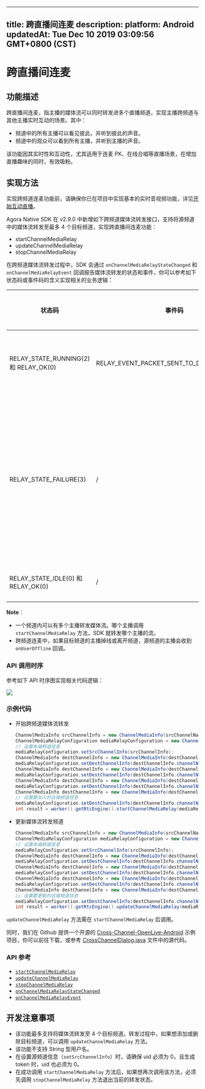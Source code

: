 
---
title: 跨直播间连麦
description: 
platform: Android
updatedAt: Tue Dec 10 2019 03:09:56 GMT+0800 (CST)
---
# 跨直播间连麦
## 功能描述
跨直播间连麦，指主播的媒体流可以同时转发进多个直播频道，实现主播跨频道与其他主播实时互动的场景。其中：

- 频道中的所有主播可以看见彼此，并听到彼此的声音。
- 频道中的观众可以看到所有主播，并听到主播的声音。

该功能因其实时性和互动性，尤其适用于连麦 PK、在线合唱等直播场景，在增加直播趣味的同时，有效吸粉。

## 实现方法

实现跨频道连麦功能前，请确保你已在项目中实现基本的实时音视频功能，详见[开始互动直播](../../cn/Interactive%20Broadcast/start_live_android.md)。

Agora Native SDK 在 v2.9.0 中新增如下跨频道媒体流转发接口，支持将源频道中的媒体流转发至最多 4 个目标频道，实现跨直播间连麦功能：

- startChannelMediaRelay
- updateChannelMediaRelay
- stopChannelMediaRelay

在跨频道媒体流转发过程中，SDK 会通过 `onChannelMediaRelayStateChanged` 和 `onChannelMediaRelayEvent` 回调报告媒体流转发的状态和事件，你可以参考如下状态码或事件码的含义实现相关的业务逻辑：


| 状态码 | 事件码 | 媒体流转发状态 |
| ---------------- | ---------------- | ---------------- |
| RELAY_STATE_RUNNING(2) 和 RELAY_OK(0)     | RELAY_EVENT_PACKET_SENT_TO_DEST_CHANNEL(4)      | 源频道开始向目标频道传输数据      |
| RELAY_STATE_FAILURE(3)     | /      | 跨频道媒体流转发出现异常。可以参考 error 参数中报告的出错原因进行问题排查      |
| RELAY_STATE_IDLE(0) 和 RELAY_OK(0)     | /      | 已停止媒体流转发      |

**Note**：
- 一个频道内可以有多个主播转发媒体流。哪个主播调用 `startChannelMediaRelay` 方法，SDK 就转发哪个主播的流。
- 跨频道连麦中，如果目标频道的主播掉线或离开频道，源频道的主播会收到 `onUserOffline` 回调。

### API 调用时序

参考如下 API 时序图实现相关代码逻辑：

![](https://web-cdn.agora.io/docs-files/1568961337521)

### 示例代码

- 开始跨频道媒体流转发

	```java
	ChannelMediaInfo srcChannelInfo = new ChannelMediaInfo(srcChannelName,srcToken,workerSrcUid);
	ChannelMediaRelayConfiguration mediaRelayConfiguration = new ChannelMediaRelayConfiguration();
	// 设置本端频道信息
	mediaRelayConfiguration.setSrcChannelInfo(srcChannelInfo);
	ChannelMediaInfo destChannelInfo = new ChannelMediaInfo(destChannelName1, destToken1, workerDestUid1);
	mediaRelayConfiguration.setDestChannelInfo(destChannelInfo.channelName,destChannelInfo);
	ChannelMediaInfo destChannelInfo = new ChannelMediaInfo(destChannelName2, destToken2, workerDestUid2);
	mediaRelayConfiguration.setDestChannelInfo(destChannelInfo.channelName,destChannelInfo);
	ChannelMediaInfo destChannelInfo = new ChannelMediaInfo(destChannelName3, destToken3, workerDestUid3);
	mediaRelayConfiguration.setDestChannelInfo(destChannelInfo.channelName,destChannelInfo);
	ChannelMediaInfo destChannelInfo = new ChannelMediaInfo(destChannelName4, destToken4, workerDestUid4);
	// 设置要加入的远端频道信息
	mediaRelayConfiguration.setDestChannelInfo(destChannelInfo.channelName,destChannelInfo);
	int result = worker().getRtcEngine().startChannelMediaRelay(mediaRelayConfiguration);
	```

- 更新媒体流转发频道

	```java
	ChannelMediaInfo srcChannelInfo = new ChannelMediaInfo(srcChannelName,srcToken,workerSrcUid);
	ChannelMediaRelayConfiguration mediaRelayConfiguration = new ChannelMediaRelayConfiguration();
	// 设置本端频道信息
	mediaRelayConfiguration.setSrcChannelInfo(srcChannelInfo);
	ChannelMediaInfo destChannelInfo = new ChannelMediaInfo(destChannelName1, destToken1, workerDestUid1);
	mediaRelayConfiguration.setDestChannelInfo(destChannelInfo.channelName,destChannelInfo);
	ChannelMediaInfo destChannelInfo = new ChannelMediaInfo(destChannelName2, destToken2, workerDestUid2);
	mediaRelayConfiguration.setDestChannelInfo(destChannelInfo.channelName,destChannelInfo);
	ChannelMediaInfo destChannelInfo = new ChannelMediaInfo(destChannelName3, destToken3, workerDestUid3);
	mediaRelayConfiguration.setDestChannelInfo(destChannelInfo.channelName,destChannelInfo);
	ChannelMediaInfo destChannelInfo = new ChannelMediaInfo(destChannelName4, destToken4, workerDestUid4);
	// 设置要更新的远端频道信息
	mediaRelayConfiguration.setDestChannelInfo(destChannelInfo.channelName,destChannelInfo);
	int result = worker().getRtcEngine().updateChannelMediaRelay(mediaRelayConfiguration);
	```

<div class="alert note"><code>updateChannelMediaRelay</code> 方法需在 <code>startChannelMediaRelay</code> 后调用。</div>

同时，我们在 Github 提供一个开源的 [Cross-Channel-OpenLive-Android](https://github.com/AgoraIO/Advanced-Video/blob/master/Cross-Channel/Cross-Channel-OpenLive-Android) 示例项目，你可以前往下载，或参考 [CrossChannelDialog.java](https://github.com/AgoraIO/Advanced-Video/blob/master/Cross-Channel/Cross-Channel-OpenLive-Android/app/src/main/java/io/agora/openlive/ui/CrossChannelDialog.java) 文件中的源代码。

### API 参考

- [`startChannelMediaRelay`](https://docs.agora.io/cn/Interactive%20Broadcast/API%20Reference/java/classio_1_1agora_1_1rtc_1_1_rtc_engine.html#a6f09ba685f8ab01d7dc06173286950f6)
- [`updateChannelMediaRelay`](https://docs.agora.io/cn/Interactive%20Broadcast/API%20Reference/java/classio_1_1agora_1_1rtc_1_1_rtc_engine.html#abd40d706379d27cf617376a504f394bd)
- [`stopChannelMediaRelay`](https://docs.agora.io/cn/Interactive%20Broadcast/API%20Reference/java/classio_1_1agora_1_1rtc_1_1_rtc_engine.html#a0f9f19e48c21190dd4e697dec632c328)
- [`onChannelMediaRelayStateChanged`](https://docs.agora.io/cn/Interactive%20Broadcast/API%20Reference/java/classio_1_1agora_1_1rtc_1_1_i_rtc_engine_event_handler.html#a89fd95b3536e8e6afd5f001926162f66)
- [`onChannelMediaRelayEvent`](https://docs.agora.io/cn/Interactive%20Broadcast/API%20Reference/java/classio_1_1agora_1_1rtc_1_1_i_rtc_engine_event_handler.html#a6fe2367e9ea61e48a4cc3b373d198b54)

## 开发注意事项

- 该功能最多支持将媒体流转发至 4 个目标频道。转发过程中，如果想添加或删除目标频道，可以调用 `updateChannelMediaRelay` 方法。
- 该功能不支持 String 型用户名。
-  在设置源频道信息（`setSrcChannelInfo`）时，请确保 uid 必须为 0，且生成 token 时，uid 也必须为 0。
- 在成功调用 `startChannelMediaRelay` 方法后，如果想再次调用该方法，必须先调用 `stopChannelMediaRelay` 方法退出当前的转发状态。

